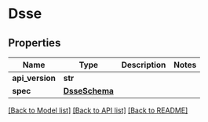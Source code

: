 # Dsse

## Properties
Name | Type | Description | Notes
------------ | ------------- | ------------- | -------------
**api_version** | **str** |  | 
**spec** | [**DsseSchema**](DsseSchema.md) |  | 

[[Back to Model list]](../README.md#documentation-for-models) [[Back to API list]](../README.md#documentation-for-api-endpoints) [[Back to README]](../README.md)

